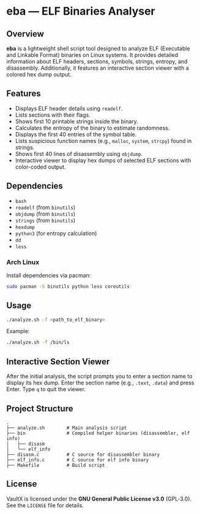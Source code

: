 # eba — ELF Binaries Analyser

## Overview

**eba** is a lightweight shell script tool designed to analyze ELF (Executable and Linkable Format) binaries on Linux systems. It provides detailed information about ELF headers, sections, symbols, strings, entropy, and disassembly. Additionally, it features an interactive section viewer with a colored hex dump output.

## Features

- Displays ELF header details using `readelf`.
- Lists sections with their flags.
- Shows first 10 printable strings inside the binary.
- Calculates the entropy of the binary to estimate randomness.
- Displays the first 40 entries of the symbol table.
- Lists suspicious function names (e.g., `malloc`, `system`, `strcpy`) found in strings.
- Shows first 40 lines of disassembly using `objdump`.
- Interactive viewer to display hex dumps of selected ELF sections with color-coded output.

## Dependencies

- `bash`
- `readelf` (from `binutils`)
- `objdump` (from `binutils`)
- `strings` (from `binutils`)
- `hexdump`
- `python3` (for entropy calculation)
- `dd`
- `less`

### Arch Linux

Install dependencies via pacman:

```bash
sudo pacman -S binutils python less coreutils
````

## Usage

```bash
./analyze.sh -f <path_to_elf_binary>
```

Example:

```bash
./analyze.sh -f /bin/ls
```

## Interactive Section Viewer

After the initial analysis, the script prompts you to enter a section name to display its hex dump. Enter the section name (e.g., `.text`, `.data`) and press Enter. Type `q` to quit the viewer.

## Project Structure

```
.
├── analyze.sh        # Main analysis script
├── bin               # Compiled helper binaries (disassembler, elf info)
│   ├── disasm
│   └── elf_info
├── disasm.c          # C source for disassembler binary
├── elf_info.c        # C source for elf info binary
├── Makefile          # Build script
```


## License

VaultX is licensed under the **GNU General Public License v3.0** (GPL‑3.0). See the `LICENSE` file for details.
